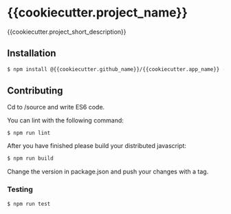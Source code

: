 # {{cookiecutter.project_name}}

{{cookiecutter.project_short_description}}

## Installation

```bash
$ npm install @{{cookiecutter.github_name}}/{{cookiecutter.app_name}} --save
```

## Contributing
Cd to /source and write ES6 code.

You can lint with the following command:

```$
$ npm run lint
``` 

After you have finished please build your distributed javascript:

```bash
$ npm run build
```

Change the version in package.json and push your changes with a tag.

### Testing

```bash
$ npm run test
```